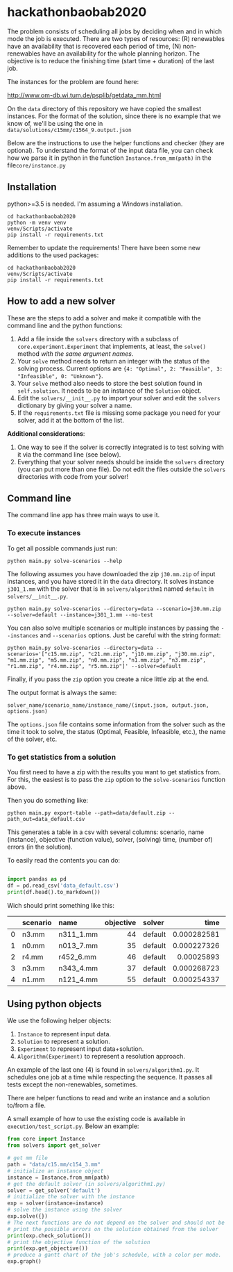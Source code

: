 # hackathonbaobab2020

The problem consists of scheduling all jobs by deciding when and in which mode the job is executed.
There are two types of resources: (R) renewables have an availability that is recovered each period of time, (N) non-renewables have an availability for the whole planning horizon.
The objective is to reduce the finishing time (start time + duration) of the last job.

The instances for the problem are found here:

http://www.om-db.wi.tum.de/psplib/getdata_mm.html

On the `data` directory of this repository we have copied the smallest instances.
For the format of the solution, since there is no example that we know of, we'll be using the one in `data/solutions/c15mm/c1564_9.output.json`

Below are the instructions to use the helper functions and checker (they are optional).
To understand the format of the input data file, you can check how we parse it in python in the function `Instance.from_mm(path)` in the file`core/instance.py`

## Installation

python>=3.5 is needed. I'm assuming a Windows installation.

```
cd hackathonbaobab2020
python -m venv venv
venv/Scripts/activate
pip install -r requirements.txt
```

Remember to update the requirements! There have been some new additions to the used packages:

```
cd hackathonbaobab2020
venv/Scripts/activate
pip install -r requirements.txt
```

## How to add a new solver

These are the steps to add a solver and make it compatible with the command line and the python functions:

1. Add a file inside the `solvers` directory with a subclass of `core.experiment.Experiment` that implements, at least, the `solve()` method *with the same argument names*.
1. Your `solve` method needs to return an integer with the status of the solving process. Current options are `{4: "Optimal", 2: "Feasible", 3: "Infeasible", 0: "Unknown"}`.
1. Your `solve` method also needs to store the best solution found in `self.solution`. It needs to be an instance of the `Solution` object.
1. Edit the `solvers/__init__.py` to import your solver and edit the `solvers` dictionary by giving your solver a name.
1. If the `requirements.txt` file is missing some package you need for your solver, add it at the bottom of the list.

**Additional considerations**:

1. One way to see if the solver is correctly integrated is to test solving with it via the command line (see below).
2. Everything that your solver needs should be inside the `solvers` directory (you can put more than one file). Do not edit the files outside the `solvers` directories with code from your solver!

## Command line

The command line app has three main ways to use it.

### To execute instances

To get all possible commands just run:

    python main.py solve-scenarios --help

The following assumes you have downloaded the zip `j30.mm.zip` of input instances, and you have stored it in the `data` directory. It solves instance `j301_1.mm` with the solver that is in `solvers/algorithm1` named `default` in `solvers/__init__.py`.
    
    python main.py solve-scenarios --directory=data --scenario=j30.mm.zip --solver=default --instance=j301_1.mm --no-test

You can also solve multiple scenarios or multiple instances by passing the `--instances` and `--scenarios` options. Just be careful with the string format:

    python main.py solve-scenarios --directory=data --scenarios='["c15.mm.zip", "c21.mm.zip", "j10.mm.zip", "j30.mm.zip", "m1.mm.zip", "m5.mm.zip", "n0.mm.zip", "n1.mm.zip", "n3.mm.zip", "r1.mm.zip", "r4.mm.zip", "r5.mm.zip"]' --solver=default

Finally, if you pass the `zip` option you create a nice little zip at the end.

The output format is always the same:

    solver_name/scenario_name/instance_name/(input.json, output.json, options.json)

The `options.json` file contains some information from the solver such as the time it took to solve, the status (Optimal, Feasible, Infeasible, etc.), the name of the solver, etc.

### To get statistics from a solution

You first need to have a zip with the results you want to get statistics from. For this, the easiest is to pass the `zip` option to the `solve-scenarios` function above.

Then you do something like:

    python main.py export-table --path=data/default.zip --path_out=data_default.csv

This generates a table in a csv with several columns: scenario, name (instance), objective (function value), solver, (solving) time, (number of) errors (in the solution).

To easily read the contents you can do:

```python

import pandas as pd
df = pd.read_csv('data_default.csv')
print(df.head().to_markdown())

```

Wich should print something like this:

|    | scenario   | name      |   objective | solver   |        time |   errors |
|---:|:-----------|:----------|------------:|:---------|------------:|---------:|
|  0 | n3.mm      | n311_1.mm |          44 | default  | 0.000282581 |        1 |
|  1 | n0.mm      | n013_7.mm |          35 | default  | 0.000227326 |        0 |
|  2 | r4.mm      | r452_6.mm |          46 | default  | 0.00025893  |        1 |
|  3 | n3.mm      | n343_4.mm |          37 | default  | 0.000268723 |        1 |
|  4 | n1.mm      | n121_4.mm |          55 | default  | 0.000254337 |        0 |


## Using python objects

We use the following helper objects:

1. `Instance` to represent input data.
2. `Solution` to represent a solution.
3. `Experiment` to represent input data+solution.
4. `Algorithm(Experiment)` to represent a resolution approach.

An example of the last one (4) is found in `solvers/algorithm1.py`. It schedules one job at a time while respecting the sequence. It passes all tests except the non-renewables, sometimes.

There are helper functions to read and write an instance and a solution to/from a file.

A small example of how to use the existing code is available in `execution/test_script.py`.
Below an example:

```python
from core import Instance
from solvers import get_solver

# get mm file
path = "data/c15.mm/c154_3.mm"
# initialize an instance object
instance = Instance.from_mm(path)
# get the default solver (in solvers/algorithm1.py)
solver = get_solver('default')
# initialize the solver with the instance
exp = solver(instance=instance)
# solve the instance using the solver
exp.solve({})
# The next functions are do not depend on the solver and should not be overwritten:
# print the possible errors on the solution obtained from the solver
print(exp.check_solution())
# print the objective function of the solution
print(exp.get_objective())
# produce a gantt chart of the job's schedule, with a color per mode.
exp.graph()
```






